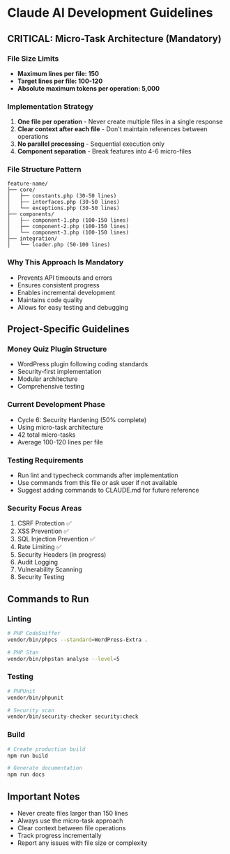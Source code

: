 # Claude AI Development Guidelines

## CRITICAL: Micro-Task Architecture (Mandatory)

### File Size Limits
- **Maximum lines per file: 150**
- **Target lines per file: 100-120**
- **Absolute maximum tokens per operation: 5,000**

### Implementation Strategy
1. **One file per operation** - Never create multiple files in a single response
2. **Clear context after each file** - Don't maintain references between operations
3. **No parallel processing** - Sequential execution only
4. **Component separation** - Break features into 4-6 micro-files

### File Structure Pattern
```
feature-name/
├── core/
│   ├── constants.php (30-50 lines)
│   ├── interfaces.php (30-50 lines)
│   └── exceptions.php (30-50 lines)
├── components/
│   ├── component-1.php (100-150 lines)
│   ├── component-2.php (100-150 lines)
│   └── component-3.php (100-150 lines)
├── integration/
│   └── loader.php (50-100 lines)
```

### Why This Approach Is Mandatory
- Prevents API timeouts and errors
- Ensures consistent progress
- Enables incremental development
- Maintains code quality
- Allows for easy testing and debugging

## Project-Specific Guidelines

### Money Quiz Plugin Structure
- WordPress plugin following coding standards
- Security-first implementation
- Modular architecture
- Comprehensive testing

### Current Development Phase
- Cycle 6: Security Hardening (50% complete)
- Using micro-task architecture
- 42 total micro-tasks
- Average 100-120 lines per file

### Testing Requirements
- Run lint and typecheck commands after implementation
- Use commands from this file or ask user if not available
- Suggest adding commands to CLAUDE.md for future reference

### Security Focus Areas
1. CSRF Protection ✅
2. XSS Prevention ✅
3. SQL Injection Prevention ✅
4. Rate Limiting ✅
5. Security Headers (in progress)
6. Audit Logging
7. Vulnerability Scanning
8. Security Testing

## Commands to Run

### Linting
```bash
# PHP CodeSniffer
vendor/bin/phpcs --standard=WordPress-Extra .

# PHP Stan
vendor/bin/phpstan analyse --level=5
```

### Testing
```bash
# PHPUnit
vendor/bin/phpunit

# Security scan
vendor/bin/security-checker security:check
```

### Build
```bash
# Create production build
npm run build

# Generate documentation
npm run docs
```

## Important Notes
- Never create files larger than 150 lines
- Always use the micro-task approach
- Clear context between file operations
- Track progress incrementally
- Report any issues with file size or complexity